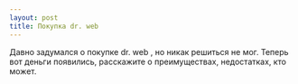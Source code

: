 ```yaml
---
layout: post 
title: Покупка dr. web 
--- 
```

Давно задумался о покупке dr. web , но никак решиться не мог. Теперь вот деньги появились, расскажите о преимуществах, недостатках, кто может.